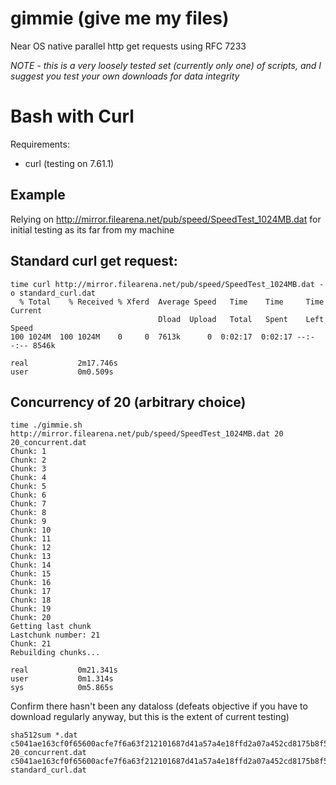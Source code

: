 # gimmie (give me my files)
Near OS native parallel http get requests using RFC 7233

*NOTE - this is a very loosely tested set (currently only one) of scripts, and I suggest you test your own downloads for data integrity*


# Bash with Curl
Requirements:
  * curl (testing on 7.61.1)
  
## Example
Relying on http://mirror.filearena.net/pub/speed/SpeedTest_1024MB.dat for initial testing as its far from my machine

## Standard curl get request:
```
time curl http://mirror.filearena.net/pub/speed/SpeedTest_1024MB.dat -o standard_curl.dat
  % Total    % Received % Xferd  Average Speed   Time    Time     Time  Current
                                 Dload  Upload   Total   Spent    Left  Speed
100 1024M  100 1024M    0     0  7613k      0  0:02:17  0:02:17 --:--:-- 8546k

real           2m17.746s
user           0m0.509s
```
## Concurrency of 20 (arbitrary choice)
```
time ./gimmie.sh http://mirror.filearena.net/pub/speed/SpeedTest_1024MB.dat 20 20_concurrent.dat
Chunk: 1
Chunk: 2
Chunk: 3
Chunk: 4
Chunk: 5
Chunk: 6
Chunk: 7
Chunk: 8
Chunk: 9
Chunk: 10
Chunk: 11
Chunk: 12
Chunk: 13
Chunk: 14
Chunk: 15
Chunk: 16
Chunk: 17
Chunk: 18
Chunk: 19
Chunk: 20
Getting last chunk
Lastchunk number: 21
Chunk: 21
Rebuilding chunks...

real           0m21.341s
user           0m1.314s
sys            0m5.865s
```

Confirm there hasn't been any dataloss (defeats objective if you have to download regularly anyway, but this is the extent of current testing)
```
sha512sum *.dat
c5041ae163cf0f65600acfe7f6a63f212101687d41a57a4e18ffd2a07a452cd8175b8f5a4868dd2330bfe5ae123f18216bdbc9e0f80d131e64b94913a7b40bb5  20_concurrent.dat
c5041ae163cf0f65600acfe7f6a63f212101687d41a57a4e18ffd2a07a452cd8175b8f5a4868dd2330bfe5ae123f18216bdbc9e0f80d131e64b94913a7b40bb5  standard_curl.dat
```
